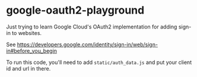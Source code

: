# google-oauth2-playground
Just trying to learn Google Cloud's OAuth2 implementation for adding sign-in to websites.

See https://developers.google.com/identity/sign-in/web/sign-in#before_you_begin

To run this code, you'll need to add `static/auth_data.js` and put your client id and url in there.
